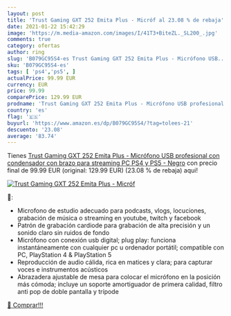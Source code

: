 ```yaml
---
layout: post
title: 'Trust Gaming GXT 252 Emita Plus - Micróf al 23.08 % de rebaja'
date: 2021-01-22 15:42:29
image: 'https://m.media-amazon.com/images/I/41T3+BiteZL._SL200_.jpg'
comments: true
category: ofertas
author: ring
slug: 'B079GC95S4-es Trust Gaming GXT 252 Emita Plus - Micrófono USB...'
sku: 'B079GC95S4-es'
tags: [ 'ps4','ps5', ]
actualPrice: 99.99 EUR
currency: EUR
price: 99.99
comparePrice: 129.99 EUR
prodname: 'Trust Gaming GXT 252 Emita Plus - Micrófono USB profesional  con condensador  con brazo para streaming  PC  PS4 y PS5 - Negro'
country: 'es'
flag: '🇪🇸'
buyurl: 'https://www.amazon.es/dp/B079GC95S4/?tag=tolees-21'
descuento: '23.08'
average: '83.74'
---
```


Tienes [Trust Gaming GXT 252 Emita Plus - Micrófono USB profesional  con condensador  con brazo para streaming  PC  PS4 y PS5 - Negro](https://www.amazon.es/dp/B079GC95S4/?tag=tolees-21) con precio final de  99.99 EUR (original: 129.99 EUR) (23.08 %  de rebaja) aqui!

[![Trust Gaming GXT 252 Emita Plus - Micróf](https://m.media-amazon.com/images/I/41T3+BiteZL._SL200_.jpg)](https://www.amazon.es/dp/B079GC95S4/?tag=tolees-21)

🔎:

- Microfono de estudio adecuado para podcasts, vlogs, locuciones, grabación de música o streaming en youtube, twitch y facebook
- Patrón de grabación cardiode para grabación de alta precisión y un sonido claro sin ruidos de fondo
- Micrófono con conexión usb digital; plug play: funciona instantáneamente con cualquier pc u ordenador portátil; compatible con PC, PlayStation 4 & PlayStation 5
- Reproducción de audio cálida, rica en matices y clara; para capturar voces e instrumentos acústicos
- Abrazadera ajustable de mesa para colocar el micrófono en la posición más cómoda; incluye un soporte amortiguador de primera calidad, filtro anti pop de doble pantalla y trípode

[🛒 Comprar!!!](https://www.amazon.es/dp/B079GC95S4/?tag=tolees-21)
